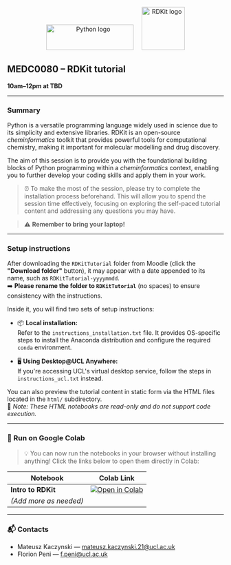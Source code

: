 <p align="center">
  <img src="https://moodle.ucl.ac.uk/draftfile.php/6679116/user/draft/805692129/python-3.svg" alt="Python logo" width="203" height="59">
  &nbsp;&nbsp;&nbsp;
  <img src="https://moodle.ucl.ac.uk/draftfile.php/6679116/user/draft/805692129/rdkit-logo.256.png" alt="RDKit logo" width="100" height="100">
</p>

## MEDC0080 – RDKit tutorial

**10am–12pm at TBD**

---

### Summary

Python is a versatile programming language widely used in science due to its simplicity and extensive libraries. RDKit is an open-source *cheminformatics* toolkit that provides powerful tools for computational chemistry, making it important for molecular modelling and drug discovery.

The aim of this session is to provide you with the foundational building blocks of Python programming within a *cheminformatics* context, enabling you to further develop your coding skills and apply them in your work.

> ⏰ To make the most of the session, please try to complete the installation process beforehand. This will allow you to spend the session time effectively, focusing on exploring the self-paced tutorial content and addressing any questions you may have.

> ⚠️ **Remember to bring your laptop!**

---

### Setup instructions

After downloading the `RDKitTutorial` folder from Moodle (click the **"Download folder"** button), it may appear with a date appended to its name, such as `RDKitTutorial-yyyymmdd`.  
➡️ **Please rename the folder to `RDKitTutorial`** (no spaces) to ensure consistency with the instructions.

Inside it, you will find two sets of setup instructions:

- 📦 **Local installation:**  
  Refer to the `instructions_installation.txt` file. It provides OS-specific steps to install the Anaconda distribution and configure the required `conda` environment.

- 🖥️ **Using Desktop@UCL Anywhere:**  
  If you're accessing UCL's virtual desktop service, follow the steps in `instructions_ucl.txt` instead.

You can also preview the tutorial content in static form via the HTML files located in the `html/` subdirectory.  
📝 *Note: These HTML notebooks are read-only and do not support code execution.*

---

### 🔗 Run on Google Colab

> 💡 You can now run the notebooks in your browser without installing anything!
> Click the links below to open them directly in Colab:

| Notebook | Colab Link |
|----------|------------|
| **Intro to RDKit** | [![Open in Colab](https://colab.research.google.com/assets/colab-badge.svg)](https://colab.research.google.com/github/YOUR_USERNAME/YOUR_REPO_NAME/blob/main/notebooks/01_intro_to_rdkit.ipynb) |
| *(Add more as needed)* | |

---

### 📬 Contacts

- Mateusz Kaczynski — [mateusz.kaczynski.21@ucl.ac.uk](mailto:mateusz.kaczynski.21@ucl.ac.uk)  
- Florion Peni — [f.peni@ucl.ac.uk](mailto:f.peni@ucl.ac.uk)
